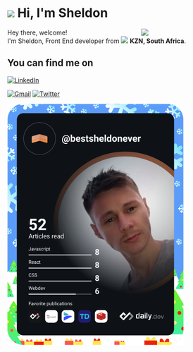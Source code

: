 # <img src="https://cdn.jsdelivr.net/gh/Th3Wall/assets-cdn/PersonalGithubReadme/HandGreet.gif" width="35px" />&nbsp;<b>Hi, I'm Sheldon</b>
<img align="right" src="https://cdn.jsdelivr.net/gh/Th3Wall/assets-cdn/PersonalGithubReadme/Memoji.png" width="200"/>
<p aligh="left">
  <p>Hey there, welcome!</br>
  I'm Sheldon, Front End developer from <img src="https://upload.wikimedia.org/wikipedia/commons/thumb/a/af/Flag_of_South_Africa.svg/400px-Flag_of_South_Africa.svg.png" width="14px"/> <b>KZN, South Africa</b>.</p>

<h2>You can find me on</h2>
<p>

  <a href="https://www.linkedin.com/in/sheldon-fourie-104371161/" target="_blank"><img alt="LinkedIn" src="https://img.shields.io/badge/-Linkedin-%230077B5.svg?&style=for-the-badge&logo=linkedin&logoColor=white" /></a>

  <a href="mailto:sheldonfourie@ymail.com" target="_blank"><img alt="Gmail" src="https://img.shields.io/badge/-Gmail-EA4335?style=for-the-badge&logo=gmail&logoColor=white" /></a>
  <a href="https://twitter.com/NotBigBangShel1" target="_blank"><img alt="Twitter" src="https://img.shields.io/badge/-Twitter-1da1f2?style=for-the-badge&logo=twitter&logoColor=white" /></a>
</p>

<a href="https://app.daily.dev/DailyDevTips"><img src="https://github.com/w3sheldon/w3sheldon/blob/main/devcard.svg" width="400" alt="Sheldon Fourie's Dev Card"/></a>
